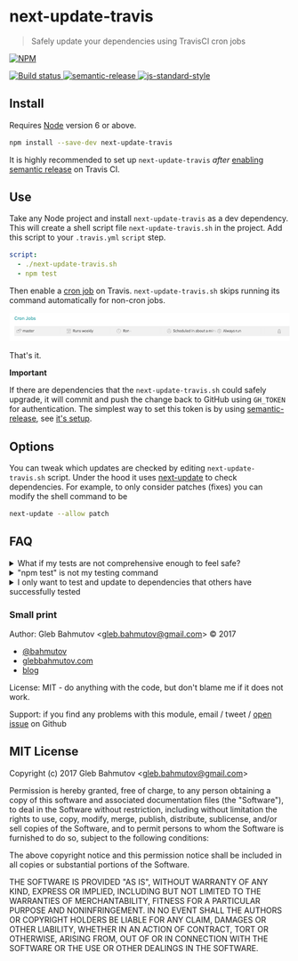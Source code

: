 # next-update-travis

> Safely update your dependencies using TravisCI cron jobs

[![NPM][npm-icon] ][npm-url]

[![Build status][ci-image] ][ci-url]
[![semantic-release][semantic-image] ][semantic-url]
[![js-standard-style][standard-image]][standard-url]

## Install

Requires [Node](https://nodejs.org/en/) version 6 or above.

```sh
npm install --save-dev next-update-travis
```

It is highly recommended to set up `next-update-travis` *after*
[enabling semantic release][sem setup] on Travis CI.

## Use

Take any Node project and install `next-update-travis` as a dev dependency.
This will create a shell script file `next-update-travis.sh` in the project.
Add this script to your `.travis.yml` `script` step.

```yaml
script:
  - ./next-update-travis.sh
  - npm test
```

Then enable a [cron job][cron job] on Travis. `next-update-travis.sh` skips
running its command automatically for non-cron jobs.

![Travis CI cron job](images/cron-job.png)

That's it.

**Important**

If there are dependencies that the `next-update-travis.sh` could safely
upgrade, it will commit and push the change back to GitHub using `GH_TOKEN`
for authentication. The simplest way to set this token is by using
[semantic-release][semantic-release], see [it's setup][sem setup].

[cron job]: https://docs.travis-ci.com/user/cron-jobs/
[semantic-release]: https://github.com/semantic-release/semantic-release
[sem setup]: https://github.com/semantic-release/semantic-release#setup

## Options

You can tweak which updates are checked by editing `next-update-travis.sh`
script. Under the hood it uses [next-update][next-update] to check dependencies.
For example, to only consider patches (fixes) you can modify the shell command
to be

```sh
next-update --allow patch
```

[next-update]: https://github.com/bahmutov/next-update

## FAQ

<details>
  <summary>What if my tests are not comprehensive enough to feel safe?</summary>
  You can control which modules [are checked][whitelist] or [skipped][blacklist]
</details>

<details>
  <summary>"npm test" is not my testing command</summary>
  You can use a different command and even a custom command per module,
  see [docs][test command]
</details>

<details>
  <summary>I only want to test and update to dependencies that others have successfully tested</summary>
  `next-update` uses public anonymous [statistics][stats] to show success
  percentage for each specific update.
  When [bahmutov/next-update#107](bahmutov/next-update#107) is implemented
  it will be possible to automatically upgrade only the packages that were
  successfully upgraded by others 100% of the time for example.
</details>

[whitelist]: https://github.com/bahmutov/next-update#checking-specific-modules
[blacklist]: https://github.com/bahmutov/next-update#ignoring-or-skipping-some-modules
[test command]: https://github.com/bahmutov/next-update#custom-test-command-per-module
[stats]: https://github.com/bahmutov/next-update#anonymous-usage-collection

### Small print

Author: Gleb Bahmutov &lt;gleb.bahmutov@gmail.com&gt; &copy; 2017

* [@bahmutov](https://twitter.com/bahmutov)
* [glebbahmutov.com](https://glebbahmutov.com)
* [blog](https://glebbahmutov.com/blog)

License: MIT - do anything with the code, but don't blame me if it does not work.

Support: if you find any problems with this module, email / tweet /
[open issue](https://github.com/bahmutov/next-update-travis/issues) on Github

## MIT License

Copyright (c) 2017 Gleb Bahmutov &lt;gleb.bahmutov@gmail.com&gt;

Permission is hereby granted, free of charge, to any person
obtaining a copy of this software and associated documentation
files (the "Software"), to deal in the Software without
restriction, including without limitation the rights to use,
copy, modify, merge, publish, distribute, sublicense, and/or sell
copies of the Software, and to permit persons to whom the
Software is furnished to do so, subject to the following
conditions:

The above copyright notice and this permission notice shall be
included in all copies or substantial portions of the Software.

THE SOFTWARE IS PROVIDED "AS IS", WITHOUT WARRANTY OF ANY KIND,
EXPRESS OR IMPLIED, INCLUDING BUT NOT LIMITED TO THE WARRANTIES
OF MERCHANTABILITY, FITNESS FOR A PARTICULAR PURPOSE AND
NONINFRINGEMENT. IN NO EVENT SHALL THE AUTHORS OR COPYRIGHT
HOLDERS BE LIABLE FOR ANY CLAIM, DAMAGES OR OTHER LIABILITY,
WHETHER IN AN ACTION OF CONTRACT, TORT OR OTHERWISE, ARISING
FROM, OUT OF OR IN CONNECTION WITH THE SOFTWARE OR THE USE OR
OTHER DEALINGS IN THE SOFTWARE.

[npm-icon]: https://nodei.co/npm/next-update-travis.svg?downloads=true
[npm-url]: https://npmjs.org/package/next-update-travis
[ci-image]: https://travis-ci.org/bahmutov/next-update-travis.svg?branch=master
[ci-url]: https://travis-ci.org/bahmutov/next-update-travis
[semantic-image]: https://img.shields.io/badge/%20%20%F0%9F%93%A6%F0%9F%9A%80-semantic--release-e10079.svg
[semantic-url]: https://github.com/semantic-release/semantic-release
[standard-image]: https://img.shields.io/badge/code%20style-standard-brightgreen.svg
[standard-url]: http://standardjs.com/
